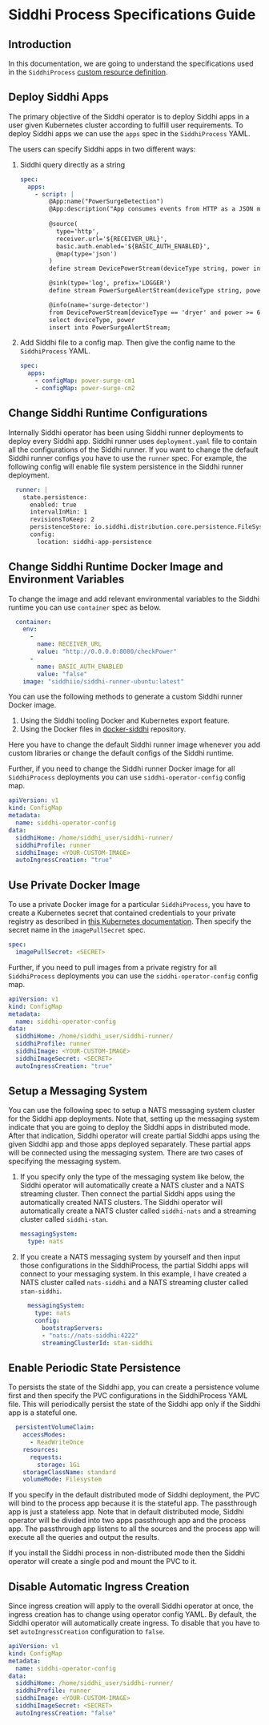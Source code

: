 Siddhi Process Specifications Guide
====================================================

## Introduction

In this documentation, we are going to understand the specifications used in the `SiddhiProcess` [custom resource definition](https://kubernetes.io/docs/concepts/extend-kubernetes/api-extension/custom-resources/).

## Deploy Siddhi Apps

The primary objective of the Siddhi operator is to deploy Siddhi apps in a user given Kubernetes cluster according to fulfill user requirements. To deploy Siddhi apps we can use the `apps` spec in the `SiddhiProcess` YAML. 

The users can specify Siddhi apps in two different ways:

1. Siddhi query directly as a string

    ```yaml
	spec:
	  apps:
	    - script: |
	        @App:name("PowerSurgeDetection")
	        @App:description("App consumes events from HTTP as a JSON message of { 'deviceType': 'dryer', 'power': 6000 } format and inserts the events into DevicePowerStream, and alerts the user if the power level is greater than or equal to 600W by printing a message in the log.")
	        
	        @source(
	          type='http',
	          receiver.url='${RECEIVER_URL}',
	          basic.auth.enabled='${BASIC_AUTH_ENABLED}',
	          @map(type='json')
	        )
	        define stream DevicePowerStream(deviceType string, power int);

	        @sink(type='log', prefix='LOGGER')  
	        define stream PowerSurgeAlertStream(deviceType string, power int); 

	        @info(name='surge-detector')  
	        from DevicePowerStream[deviceType == 'dryer' and power >= 600] 
	        select deviceType, power  
	        insert into PowerSurgeAlertStream;
    ```

1. Add Siddhi file to a config map. Then give the config name to the `SiddhiProcess` YAML.

    ```yaml
    spec:
      apps:
        - configMap: power-surge-cm1
        - configMap: power-surge-cm2
    ```

## Change Siddhi Runtime Configurations

Internally Siddhi operator has been using Siddhi runner deployments to deploy every Siddhi app. Siddhi runner uses `deployment.yaml` file to contain all the configurations of the Siddhi runner. If you want to change the default Siddhi runner configs you have to use the `runner` spec. For example, the following config will enable file system persistence in the Siddhi runner deployment.

```yaml
  runner: |
    state.persistence:
      enabled: true
      intervalInMin: 1
      revisionsToKeep: 2
      persistenceStore: io.siddhi.distribution.core.persistence.FileSystemPersistenceStore
      config:
        location: siddhi-app-persistence
```

## Change Siddhi Runtime Docker Image and Environment Variables

To change the image and add relevant environmental variables to the Siddhi runtime you can use `container` spec as below.

```yaml
  container: 
    env: 
      - 
        name: RECEIVER_URL
        value: "http://0.0.0.0:8080/checkPower"
      - 
        name: BASIC_AUTH_ENABLED
        value: "false"
    image: "siddhiio/siddhi-runner-ubuntu:latest"
```

You can use the following methods to generate a custom Siddhi runner Docker image.

1. Using the Siddhi tooling Docker and Kubernetes export feature.
1. Using the Docker files in [docker-siddhi](https://github.com/siddhi-io/docker-siddhi) repository.

Here you have to change the default Siddhi runner image whenever you add custom libraries or change the default configs of the Siddhi runtime.

Further, if you need to change the Siddhi runner Docker image for all `SiddhiProcess` deployments you can use `siddhi-operator-config` config map.

```yaml
apiVersion: v1
kind: ConfigMap
metadata:
  name: siddhi-operator-config
data:
  siddhiHome: /home/siddhi_user/siddhi-runner/
  siddhiProfile: runner
  siddhiImage: <YOUR-CUSTOM-IMAGE>
  autoIngressCreation: "true"
```

## Use Private Docker Image 

To use a private Docker image for a particular `SiddhiProcess`, you have to create a Kubernetes secret that contained credentials to your private registry as described in [this Kubernetes documentation](https://kubernetes.io/docs/tasks/configure-pod-container/pull-image-private-registry/). Then specify the secret name in the `imagePullSecret` spec.

```yaml
spec:
  imagePullSecret: <SECRET>
```

Further, if you need to pull images from a private registry for all `SiddhiProcess` deployments you can use the `siddhi-operator-config` config map.

```yaml
apiVersion: v1
kind: ConfigMap
metadata:
  name: siddhi-operator-config
data:
  siddhiHome: /home/siddhi_user/siddhi-runner/
  siddhiProfile: runner
  siddhiImage: <YOUR-CUSTOM-IMAGE>
  siddhiImageSecret: <SECRET>
  autoIngressCreation: "true"
```

## Setup a Messaging System

You can use the following spec to setup a NATS messaging system cluster for the Siddhi app deployments. Note that, setting up the messaging system indicate that you are going to deploy the Siddhi apps in distributed mode. After that indication, Siddhi operator will create partial Siddhi apps using the given Siddhi app and those apps deployed separately. These partial apps will be connected using the messaging system. There are two cases of specifying the messaging system.

1. If you specify only the type of the messaging system like below, the Siddhi operator will automatically create a NATS cluster and a NATS streaming cluster. Then connect the partial Siddhi apps using the automatically created NATS clusters. The Siddhi operator will automatically create a NATS cluster called `siddhi-nats` and a streaming cluster called `siddhi-stan`.

	```yaml
  	messagingSystem:
      type: nats
	```

1. If you create a NATS messaging system by yourself and then input those configurations in the SiddhiProcess, the partial Siddhi apps will connect to your messaging system. In this example, I have created a NATS cluster called `nats-siddhi` and a NATS streaming cluster called `stan-siddhi`.

	```yaml
	  messagingSystem:
	    type: nats
	    config: 
	      bootstrapServers: 
	      - "nats://nats-siddhi:4222"
	      streamingClusterId: stan-siddhi
	```

## Enable Periodic State Persistence

To persists the state of the Siddhi app, you can create a persistence volume first and then specify the PVC configurations in the SiddhiProcess YAML file. This will periodically persist the state of the Siddhi app only if the Siddhi app is a stateful one.

```yaml
  persistentVolumeClaim: 
    accessModes: 
      - ReadWriteOnce
    resources: 
      requests: 
        storage: 1Gi
    storageClassName: standard
    volumeMode: Filesystem
```

If you specify in the default distributed mode of Siddhi deployment, the PVC will bind to the process app because it is the stateful app. The passthrough app is just a stateless app. Note that in default distributed mode, Siddhi operator will be divided into two apps passthrough app and the process app. The passthrough app listens to all the sources and the process app will execute all the queries and output the results.

If you install the Siddhi process in non-distributed mode then the Siddhi operator will create a single pod and mount the PVC to it.

## Disable Automatic Ingress Creation

Since ingress creation will apply to the overall Siddhi operator at once, the ingress creation has to change using operator config YAML. By default, the Siddhi operator will automatically create ingress. To disable that you have to set `autoIngressCreation` configuration to `false`.

```yaml
apiVersion: v1
kind: ConfigMap
metadata:
  name: siddhi-operator-config
data:
  siddhiHome: /home/siddhi_user/siddhi-runner/
  siddhiProfile: runner
  siddhiImage: <YOUR-CUSTOM-IMAGE>
  siddhiImageSecret: <SECRET>
  autoIngressCreation: "false"
```
